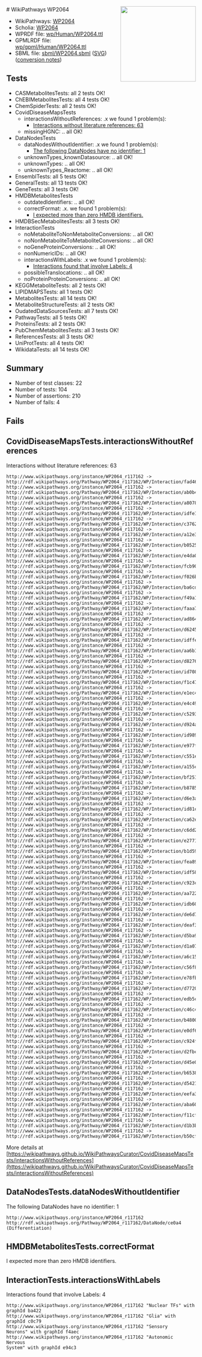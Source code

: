 <img style="float: right; width: 200px" src="../logo.png" />
# WikiPathways WP2064

* WikiPathways: [WP2064](https://identifiers.org/wikipathways:WP2064)
* Scholia: [WP2064](https://scholia.toolforge.org/wikipathways/WP2064)
* WPRDF file: [wp/Human/WP2064.ttl](../wp/Human/WP2064.ttl)
* GPMLRDF file: [wp/gpml/Human/WP2064.ttl](../wp/gpml/Human/WP2064.ttl)
* SBML file: [sbml/WP2064.sbml](../sbml/WP2064.sbml) ([SVG](../sbml/WP2064.svg)) ([conversion notes](../sbml/WP2064.txt))

## Tests
* CASMetabolitesTests: all 2 tests OK!
* ChEBIMetabolitesTests: all 4 tests OK!
* ChemSpiderTests: all 2 tests OK!
* CovidDiseaseMapsTests
    * interactionsWithoutReferences: .x we found 1 problem(s):
        * [Interactions without literature references: 63](#9701cd7f)
    * missingHGNC: .. all OK!
* DataNodesTests
    * dataNodesWithoutIdentifier: .x we found 1 problem(s):
        * [The following DataNodes have no identifier: 1](#d2d32fa0)
    * unknownTypes_knownDatasource: .. all OK!
    * unknownTypes: .. all OK!
    * unknownTypes_Reactome: .. all OK!
* EnsemblTests: all 5 tests OK!
* GeneralTests: all 13 tests OK!
* GeneTests: all 3 tests OK!
* HMDBMetabolitesTests
    * outdatedIdentifiers: .. all OK!
    * correctFormat: .x. we found 1 problem(s):
        * [I expected more than zero HMDB identifiers.](#ad154c1e)
* HMDBSecMetabolitesTests: all 3 tests OK!
* InteractionTests
    * noMetaboliteToNonMetaboliteConversions: .. all OK!
    * noNonMetaboliteToMetaboliteConversions: .. all OK!
    * noGeneProteinConversions: .. all OK!
    * nonNumericIDs: .. all OK!
    * interactionsWithLabels: .x we found 1 problem(s):
        * [Interactions found that involve Labels: 4](#630d267b)
    * possibleTranslocations: .. all OK!
    * noProteinProteinConversions: .. all OK!
* KEGGMetaboliteTests: all 2 tests OK!
* LIPIDMAPSTests: all 1 tests OK!
* MetabolitesTests: all 14 tests OK!
* MetaboliteStructureTests: all 2 tests OK!
* OudatedDataSourcesTests: all 7 tests OK!
* PathwayTests: all 5 tests OK!
* ProteinsTests: all 2 tests OK!
* PubChemMetabolitesTests: all 3 tests OK!
* ReferencesTests: all 3 tests OK!
* UniProtTests: all 4 tests OK!
* WikidataTests: all 14 tests OK!


## Summary

* Number of test classes: 22
* Number of tests: 104
* Number of assertions: 210
* Number of fails: 4

## Fails

<a name="9701cd7f" />

## CovidDiseaseMapsTests.interactionsWithoutReferences

Interactions without literature references: 63
```
http://www.wikipathways.org/instance/WP2064_r117162 -> http://rdf.wikipathways.org/Pathway/WP2064_r117162/WP/Interaction/fad46
http://www.wikipathways.org/instance/WP2064_r117162 -> http://rdf.wikipathways.org/Pathway/WP2064_r117162/WP/Interaction/ab0b4
http://www.wikipathways.org/instance/WP2064_r117162 -> http://rdf.wikipathways.org/Pathway/WP2064_r117162/WP/Interaction/a8078
http://www.wikipathways.org/instance/WP2064_r117162 -> http://rdf.wikipathways.org/Pathway/WP2064_r117162/WP/Interaction/idfe12f8c5
http://www.wikipathways.org/instance/WP2064_r117162 -> http://rdf.wikipathways.org/Pathway/WP2064_r117162/WP/Interaction/c3762
http://www.wikipathways.org/instance/WP2064_r117162 -> http://rdf.wikipathways.org/Pathway/WP2064_r117162/WP/Interaction/a12e3
http://www.wikipathways.org/instance/WP2064_r117162 -> http://rdf.wikipathways.org/Pathway/WP2064_r117162/WP/Interaction/b0525
http://www.wikipathways.org/instance/WP2064_r117162 -> http://rdf.wikipathways.org/Pathway/WP2064_r117162/WP/Interaction/e4da0
http://www.wikipathways.org/instance/WP2064_r117162 -> http://rdf.wikipathways.org/Pathway/WP2064_r117162/WP/Interaction/fcb90
http://www.wikipathways.org/instance/WP2064_r117162 -> http://rdf.wikipathways.org/Pathway/WP2064_r117162/WP/Interaction/f026b
http://www.wikipathways.org/instance/WP2064_r117162 -> http://rdf.wikipathways.org/Pathway/WP2064_r117162/WP/Interaction/ba6cd
http://www.wikipathways.org/instance/WP2064_r117162 -> http://rdf.wikipathways.org/Pathway/WP2064_r117162/WP/Interaction/f49a1
http://www.wikipathways.org/instance/WP2064_r117162 -> http://rdf.wikipathways.org/Pathway/WP2064_r117162/WP/Interaction/faaa7
http://www.wikipathways.org/instance/WP2064_r117162 -> http://rdf.wikipathways.org/Pathway/WP2064_r117162/WP/Interaction/ad864
http://www.wikipathways.org/instance/WP2064_r117162 -> http://rdf.wikipathways.org/Pathway/WP2064_r117162/WP/Interaction/d6245
http://www.wikipathways.org/instance/WP2064_r117162 -> http://rdf.wikipathways.org/Pathway/WP2064_r117162/WP/Interaction/idffe825b9
http://www.wikipathways.org/instance/WP2064_r117162 -> http://rdf.wikipathways.org/Pathway/WP2064_r117162/WP/Interaction/aa6b1
http://www.wikipathways.org/instance/WP2064_r117162 -> http://rdf.wikipathways.org/Pathway/WP2064_r117162/WP/Interaction/d8276
http://www.wikipathways.org/instance/WP2064_r117162 -> http://rdf.wikipathways.org/Pathway/WP2064_r117162/WP/Interaction/id70895625
http://www.wikipathways.org/instance/WP2064_r117162 -> http://rdf.wikipathways.org/Pathway/WP2064_r117162/WP/Interaction/f1c47
http://www.wikipathways.org/instance/WP2064_r117162 -> http://rdf.wikipathways.org/Pathway/WP2064_r117162/WP/Interaction/e1ec4
http://www.wikipathways.org/instance/WP2064_r117162 -> http://rdf.wikipathways.org/Pathway/WP2064_r117162/WP/Interaction/e4c49
http://www.wikipathways.org/instance/WP2064_r117162 -> http://rdf.wikipathways.org/Pathway/WP2064_r117162/WP/Interaction/c5293
http://www.wikipathways.org/instance/WP2064_r117162 -> http://rdf.wikipathways.org/Pathway/WP2064_r117162/WP/Interaction/d924a
http://www.wikipathways.org/instance/WP2064_r117162 -> http://rdf.wikipathways.org/Pathway/WP2064_r117162/WP/Interaction/id9890cc5d
http://www.wikipathways.org/instance/WP2064_r117162 -> http://rdf.wikipathways.org/Pathway/WP2064_r117162/WP/Interaction/e977f
http://www.wikipathways.org/instance/WP2064_r117162 -> http://rdf.wikipathways.org/Pathway/WP2064_r117162/WP/Interaction/c551e
http://www.wikipathways.org/instance/WP2064_r117162 -> http://rdf.wikipathways.org/Pathway/WP2064_r117162/WP/Interaction/a155c
http://www.wikipathways.org/instance/WP2064_r117162 -> http://rdf.wikipathways.org/Pathway/WP2064_r117162/WP/Interaction/bf251
http://www.wikipathways.org/instance/WP2064_r117162 -> http://rdf.wikipathways.org/Pathway/WP2064_r117162/WP/Interaction/b8785
http://www.wikipathways.org/instance/WP2064_r117162 -> http://rdf.wikipathways.org/Pathway/WP2064_r117162/WP/Interaction/d6e3a
http://www.wikipathways.org/instance/WP2064_r117162 -> http://rdf.wikipathways.org/Pathway/WP2064_r117162/WP/Interaction/id81cfb54b
http://www.wikipathways.org/instance/WP2064_r117162 -> http://rdf.wikipathways.org/Pathway/WP2064_r117162/WP/Interaction/ca62e
http://www.wikipathways.org/instance/WP2064_r117162 -> http://rdf.wikipathways.org/Pathway/WP2064_r117162/WP/Interaction/c6dd2
http://www.wikipathways.org/instance/WP2064_r117162 -> http://rdf.wikipathways.org/Pathway/WP2064_r117162/WP/Interaction/e2771
http://www.wikipathways.org/instance/WP2064_r117162 -> http://rdf.wikipathways.org/Pathway/WP2064_r117162/WP/Interaction/b1d59
http://www.wikipathways.org/instance/WP2064_r117162 -> http://rdf.wikipathways.org/Pathway/WP2064_r117162/WP/Interaction/fea89
http://www.wikipathways.org/instance/WP2064_r117162 -> http://rdf.wikipathways.org/Pathway/WP2064_r117162/WP/Interaction/idf584af00
http://www.wikipathways.org/instance/WP2064_r117162 -> http://rdf.wikipathways.org/Pathway/WP2064_r117162/WP/Interaction/c923c
http://www.wikipathways.org/instance/WP2064_r117162 -> http://rdf.wikipathways.org/Pathway/WP2064_r117162/WP/Interaction/aa722
http://www.wikipathways.org/instance/WP2064_r117162 -> http://rdf.wikipathways.org/Pathway/WP2064_r117162/WP/Interaction/idb6078f83
http://www.wikipathways.org/instance/WP2064_r117162 -> http://rdf.wikipathways.org/Pathway/WP2064_r117162/WP/Interaction/de6d7
http://www.wikipathways.org/instance/WP2064_r117162 -> http://rdf.wikipathways.org/Pathway/WP2064_r117162/WP/Interaction/deaf3
http://www.wikipathways.org/instance/WP2064_r117162 -> http://rdf.wikipathways.org/Pathway/WP2064_r117162/WP/Interaction/d5ba9
http://www.wikipathways.org/instance/WP2064_r117162 -> http://rdf.wikipathways.org/Pathway/WP2064_r117162/WP/Interaction/d1a07
http://www.wikipathways.org/instance/WP2064_r117162 -> http://rdf.wikipathways.org/Pathway/WP2064_r117162/WP/Interaction/a6c15
http://www.wikipathways.org/instance/WP2064_r117162 -> http://rdf.wikipathways.org/Pathway/WP2064_r117162/WP/Interaction/c56f8
http://www.wikipathways.org/instance/WP2064_r117162 -> http://rdf.wikipathways.org/Pathway/WP2064_r117162/WP/Interaction/e78fb
http://www.wikipathways.org/instance/WP2064_r117162 -> http://rdf.wikipathways.org/Pathway/WP2064_r117162/WP/Interaction/d7720
http://www.wikipathways.org/instance/WP2064_r117162 -> http://rdf.wikipathways.org/Pathway/WP2064_r117162/WP/Interaction/edb5c
http://www.wikipathways.org/instance/WP2064_r117162 -> http://rdf.wikipathways.org/Pathway/WP2064_r117162/WP/Interaction/c46c4
http://www.wikipathways.org/instance/WP2064_r117162 -> http://rdf.wikipathways.org/Pathway/WP2064_r117162/WP/Interaction/b4800
http://www.wikipathways.org/instance/WP2064_r117162 -> http://rdf.wikipathways.org/Pathway/WP2064_r117162/WP/Interaction/e0df6
http://www.wikipathways.org/instance/WP2064_r117162 -> http://rdf.wikipathways.org/Pathway/WP2064_r117162/WP/Interaction/c924f
http://www.wikipathways.org/instance/WP2064_r117162 -> http://rdf.wikipathways.org/Pathway/WP2064_r117162/WP/Interaction/d2fbc
http://www.wikipathways.org/instance/WP2064_r117162 -> http://rdf.wikipathways.org/Pathway/WP2064_r117162/WP/Interaction/d45e0
http://www.wikipathways.org/instance/WP2064_r117162 -> http://rdf.wikipathways.org/Pathway/WP2064_r117162/WP/Interaction/b6538
http://www.wikipathways.org/instance/WP2064_r117162 -> http://rdf.wikipathways.org/Pathway/WP2064_r117162/WP/Interaction/d5421
http://www.wikipathways.org/instance/WP2064_r117162 -> http://rdf.wikipathways.org/Pathway/WP2064_r117162/WP/Interaction/eefa3
http://www.wikipathways.org/instance/WP2064_r117162 -> http://rdf.wikipathways.org/Pathway/WP2064_r117162/WP/Interaction/aba60
http://www.wikipathways.org/instance/WP2064_r117162 -> http://rdf.wikipathways.org/Pathway/WP2064_r117162/WP/Interaction/f11cf
http://www.wikipathways.org/instance/WP2064_r117162 -> http://rdf.wikipathways.org/Pathway/WP2064_r117162/WP/Interaction/d1b3b
http://www.wikipathways.org/instance/WP2064_r117162 -> http://rdf.wikipathways.org/Pathway/WP2064_r117162/WP/Interaction/b50cf
```

More details at [https://wikipathways.github.io/WikiPathwaysCurator/CovidDiseaseMapsTests/interactionsWithoutReferences](https://wikipathways.github.io/WikiPathwaysCurator/CovidDiseaseMapsTests/interactionsWithoutReferences)

<a name="d2d32fa0" />

## DataNodesTests.dataNodesWithoutIdentifier

The following DataNodes have no identifier: 1
```
http://www.wikipathways.org/instance/WP2064_r117162 http://rdf.wikipathways.org/Pathway/WP2064_r117162/DataNode/ce0a4 (Differentiation)
```

<a name="ad154c1e" />

## HMDBMetabolitesTests.correctFormat

I expected more than zero HMDB identifiers.
<a name="630d267b" />

## InteractionTests.interactionsWithLabels

Interactions found that involve Labels: 4
```
http://www.wikipathways.org/instance/WP2064_r117162 "Nuclear TFs" with graphId ba422
http://www.wikipathways.org/instance/WP2064_r117162 "Glia" with graphId c0c79
http://www.wikipathways.org/instance/WP2064_r117162 "Sensory
Neurons" with graphId f4aec
http://www.wikipathways.org/instance/WP2064_r117162 "Autonomic
Nervous
System" with graphId e94c3
```

